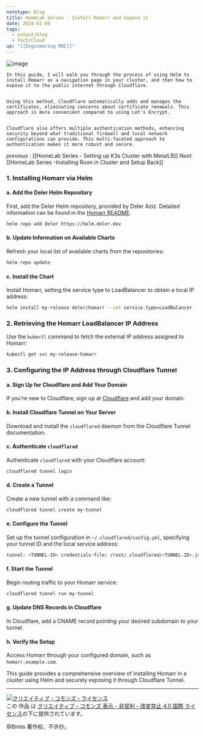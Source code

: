 ```yaml
---
notetype: Blog
title: HomeLab Series - Install Homarr and expose it
date: 2024-01-09
tags:
  - output/blog
  - Tech/Cloud
up: "[[Engineering MOC]]"
---
```



![image](https://github.com/bintis/xirin/assets/57840704/94c5f18f-1a3b-43d1-8c41-fbf481157425)

	In this guide, I will walk you through the process of using Helm to install Homarr as a navigation page in your cluster, and then how to expose it to the public internet through Cloudflare.

  
	Using this method, Cloudflare automatically adds and manages the certificates, eliminating concerns about certificate renewals. This approach is more convenient compared to using Let's Encrypt.

  
	Cloudflare also offers multiple authentication methods, enhancing security beyond what traditional firewall and local network configurations can provide. This multi-faceted approach to authentication makes it more robust and secure.


*previous* : [[HomeLab Series -  Setting up K3s Cluster with MetalLB]]
*Next*: [[HomeLab Series -Installing Roon in  Cluster and Setup Back]]

### 1. **Installing Homarr via Helm**

#### a. Add the Deler Helm Repository

First, add the Deler Helm repository, provided by Deler Aziz. Detailed information can be found in the [Homarr README](https://github.com/deler-aziz/helm-charts/blob/main/charts/homarr/README.md).


```bash
helm repo add deler https://helm.deler.dev
```

#### b. Update Information on Available Charts

Refresh your local list of available charts from the repositories:

```bash
helm repo update
```

#### c. Install the Chart

Install Homarr, setting the service type to LoadBalancer to obtain a local IP address:

```bash
helm install my-release deler/homarr --set service.type=LoadBalancer
```

### 2. **Retrieving the Homarr LoadBalancer IP Address**

Use the `kubectl` command to fetch the external IP address assigned to Homarr:


```bash
kubectl get svc my-release-homarr
```

### 3. **Configuring the IP Address through Cloudflare Tunnel**

#### a. Sign Up for Cloudflare and Add Your Domain

If you're new to Cloudflare, sign up at [Cloudflare](https://www.cloudflare.com/) and add your domain.

#### b. Install Cloudflare Tunnel on Your Server

Download and install the `cloudflared` daemon from the Cloudflare Tunnel documentation.

#### c. Authenticate `cloudflared`

Authenticate `cloudflared` with your Cloudflare account:


```bash
cloudflared tunnel login
```

#### d. Create a Tunnel

Create a new tunnel with a command like:

```bash
cloudflared tunnel create my-tunnel
```

#### e. Configure the Tunnel

Set up the tunnel configuration in `~/.cloudflared/config.yml`, specifying your tunnel ID and the local service address:


```bash
tunnel: <TUNNEL-ID> credentials-file: /root/.cloudflared/<TUNNEL-ID>.json ingress: - hostname: homarr.example.com service: http://localhost:PORT - service: http_status:404
```

#### f. Start the Tunnel

Begin routing traffic to your Homarr service:

```bash
cloudflared tunnel run my-tunnel
```

#### g. Update DNS Records in Cloudflare

In Cloudflare, add a CNAME record pointing your desired subdomain to your tunnel.

#### h. Verify the Setup

Access Homarr through your configured domain, such as `homarr.example.com`.

This guide provides a comprehensive overview of installing Homarr in a cluster using Helm and securely exposing it through Cloudflare Tunnel.


***

<a rel="license" href="http://creativecommons.org/licenses/by-nc-nd/4.0/"><img alt="クリエイティブ・コモンズ・ライセンス" style="border-width:0" src="https://i.creativecommons.org/l/by-nc-nd/4.0/88x31.png" /></a><br />この 作品 は <a rel="license" href="http://creativecommons.org/licenses/by-nc-nd/4.0/">クリエイティブ・コモンズ 表示 - 非営利 - 改変禁止 4.0 国際 ライセンス</a>の下に提供されています。

@Bintis 著作权，不许抄。
